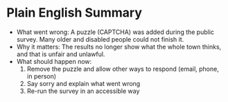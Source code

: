 # Plain English Summary

- What went wrong: A puzzle (CAPTCHA) was added during the public survey. Many older and disabled people could not finish it.
- Why it matters: The results no longer show what the whole town thinks, and that is unfair and unlawful.
- What should happen now:
  1) Remove the puzzle and allow other ways to respond (email, phone, in person)
  2) Say sorry and explain what went wrong
  3) Re-run the survey in an accessible way
